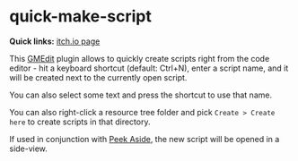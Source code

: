 # quick-make-script

**Quick links:** [itch.io page](https://yellowafterlife.itch.io/gmedit-quick-make-script)

This [GMEdit](https://yellowafterlife.itch.io/gmedit) plugin allows to quickly create scripts right from the code editor - hit a keyboard shortcut (default: Ctrl+N), enter a script name, and it will be created next to the currently open script.

You can also select some text and press the shortcut to use that name.

You can also right-click a resource tree folder and pick `Create > Create here` to create scripts in that directory.

If used in conjunction with [Peek Aside](https://yellowafterlife.itch.io/gmedit-peek-aside), the new script will be opened in a side-view.
